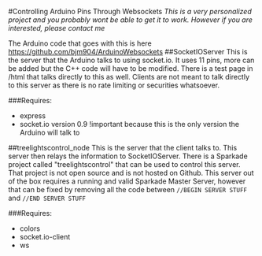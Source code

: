 #Controlling Arduino Pins Through Websockets
*This is a very personalized project and you probably wont be able to get it to work. However if you are interested, please contact me*

The Arduino code that goes with this is here https://github.com/bjm904/ArduinoWebsockets
##SocketIOServer
This is the server that the Arduino talks to using socket.io. It uses 11 pins, more can be added but the C++ code will have to be modified. There is a test page in /html that talks directly to this as well. Clients are not meant to talk directly to this server as there is no rate limiting or securities whatsoever.

###Requires:
- express
- socket.io version 0.9 !important because this is the only version the Arduino will talk to





##treelightscontrol_node
This is the server that the client talks to. This server then relays the information to SocketIOServer. There is a Sparkade project called "treelightscontrol" that can be used to control this server. That project is not open source and is not hosted on Github. This server out of the box requires a running and valid Sparkade Master Server, however that can be fixed by removing all the code between `//BEGIN SERVER STUFF` and `//END SERVER STUFF`

###Requires:
- colors
- socket.io-client
- ws
